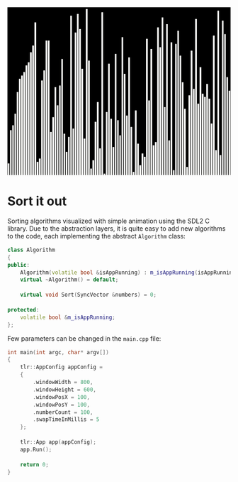 <div align="center">
  <img src="https://github.com/szabo-krisztian/SortItOut/raw/master/gif/merge_sort_anim.gif" alt="Merge sort">
</div>

# Sort it out

Sorting algorithms visualized with simple animation using the SDL2 C library. Due to the abstraction layers, it is quite easy to add new algorithms to the code, each implementing the abstract `Algorithm` class:

```cpp
class Algorithm
{
public:
    Algorithm(volatile bool &isAppRunning) : m_isAppRunning(isAppRunning) {}
    virtual ~Algorithm() = default;

    virtual void Sort(SyncVector &numbers) = 0;

protected:
    volatile bool &m_isAppRunning;
};
```

Few parameters can be changed in the `main.cpp` file:
```cpp
int main(int argc, char* argv[])
{
    tlr::AppConfig appConfig =
    {
        .windowWidth = 800,
        .windowHeight = 600,
        .windowPosX = 100,
        .windowPosY = 100,
        .numberCount = 100,
        .swapTimeInMillis = 5
    };

    tlr::App app(appConfig);
    app.Run();
    
    return 0;
}
```